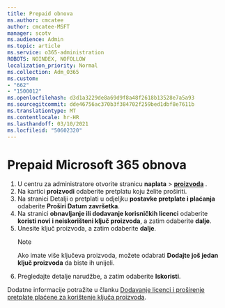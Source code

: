 ```yaml
---
title: Prepaid obnova
ms.author: cmcatee
author: cmcatee-MSFT
manager: scotv
ms.audience: Admin
ms.topic: article
ms.service: o365-administration
ROBOTS: NOINDEX, NOFOLLOW
localization_priority: Normal
ms.collection: Adm_O365
ms.custom:
- "662"
- "1500012"
ms.openlocfilehash: d3d1a3229de8a69d9f8a48f2618b13528e7a5a93
ms.sourcegitcommit: dde46756ac370b3f384702f259bed1dbf8e7611b
ms.translationtype: MT
ms.contentlocale: hr-HR
ms.lasthandoff: 03/10/2021
ms.locfileid: "50602320"
---
```

# <a name="prepaid-microsoft-365-renewal"></a>Prepaid Microsoft 365 obnova

1. U centru za administratore otvorite stranicu **naplata** \> **[proizvoda](https://go.microsoft.com/fwlink/p/?linkid=842054)** .
2. Na kartici **proizvodi** odaberite pretplatu koju želite proširiti.
3. Na stranici Detalji o pretplati u odjeljku **postavke pretplate i plaćanja** odaberite **Proširi Datum završetka**.
4. Na stranici **obnavljanje ili dodavanje korisničkih licenci** odaberite **koristi novi i neiskorišteni ključ proizvoda**, a zatim odaberite **dalje**.
5. Unesite ključ proizvoda, a zatim odaberite **dalje**.
    > [!NOTE]
    > Ako imate više ključeva proizvoda, možete odabrati **Dodajte još jedan ključ proizvoda** da biste ih unijeli.
6. Pregledajte detalje narudžbe, a zatim odaberite **Iskoristi**.

Dodatne informacije potražite u članku [Dodavanje licenci i proširenje pretplate plaćene za korištenje ključa proizvoda](https://docs.microsoft.com/microsoft-365/commerce/licenses/add-licenses-using-product-key).